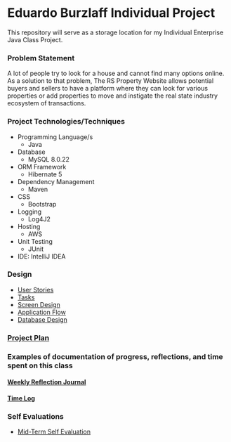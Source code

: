 # Eduardo Burzlaff Individual Project

This repository will serve as a storage location for my Individual Enterprise Java Class Project.

### Problem Statement

A lot of people try to look for a house and cannot find many options online. As a solution to that problem, The RS Property Website allows potential buyers and sellers to have a platform where they can look for various properties or add properties to move and instigate the real state industry ecosystem of transactions. 


### Project Technologies/Techniques

* Programming Language/s
    * Java
* Database
    * MySQL 8.0.22
* ORM Framework
    * Hibernate 5
* Dependency Management
    * Maven
* CSS
    * Bootstrap
* Logging
    * Log4J2
* Hosting
    * AWS
* Unit Testing
    * JUnit
* IDE: IntelliJ IDEA


### Design

* [User Stories](DesignDocuments/UserStories/userStories.md)
* [Tasks](DesignDocuments/TasksByStory/tasks.md)
* [Screen Design](DesignDocuments/ScreenDesign/Wireframe.pdf)
* [Application Flow](DesignDocuments/ApplicationFlow/applicationFlow.md)
* [Database Design](DesignDocuments/DatabaseDiagram/databaseDiagram.png)

### [Project Plan](ProjectPlan.md)

### Examples of documentation of progress, reflections, and time spent on this class

#### [Weekly Reflection Journal](WeeklyReflectionJournal.md)
#### [Time Log](TimeLog.md)


### Self Evaluations

* [Mid-Term Self Evaluation](DesignDocuments/SelfEvaluations/midTermSelfEvaluation.md)

